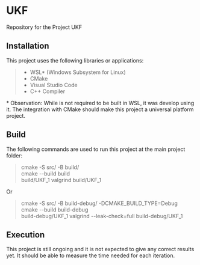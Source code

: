# UKF
Repository for the Project UKF

## Installation

This project uses the following libraries or applications:

> - WSL* (Windows Subsystem for Linux)
> - CMake
> - Visual Studio Code
> - C++ Compiler

\* Observation: While is not required to be built in WSL, it was develop using it. The integration with CMake should make this project a universal platform project.

## Build

The following commands are used to run this project at the main project folder:

> cmake -S src/ -B build/ \
> cmake --build build \
> build/UKF_1
> valgrind build/UKF_1

Or

> cmake -S src/ -B build-debug/ -DCMAKE_BUILD_TYPE=Debug \
> cmake --build build-debug \
> build-debug/UKF_1
> valgrind --leak-check=full build-debug/UKF_1
>

## Execution

This project is still ongoing and it is not expected to give any correct results yet. It should be able to measure the time needed for each iteration.